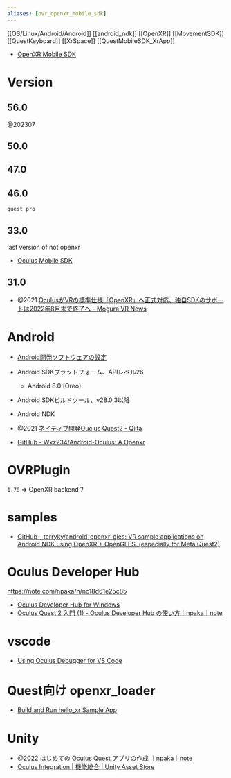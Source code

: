 ```yaml
---
aliases: [ovr_openxr_mobile_sdk]
---
```


[[OS/Linux/Android/Android]] [[android_ndk]]
[[OpenXR]] [[MovementSDK]] [[QuestKeyboard]] [[XrSpace]]
[[QuestMobileSDK_XrApp]]

- [OpenXR Mobile SDK](https://developer.oculus.com/documentation/native/android/mobile-intro/)

# Version

## 56.0
@202307
## 50.0

## 47.0

## 46.0
`quest pro`

## 33.0
last version of not openxr
- [Oculus Mobile SDK](https://developer.oculus.com/downloads/package/oculus-mobile-sdk/)

## 31.0
- @2021 [OculusがVRの標準仕様「OpenXR」へ正式対応、独自SDKのサポートは2022年8月末で終了へ - Mogura VR News](https://www.moguravr.com/oculus-openxr-official-correspondence/)

# Android
- [Android開発ソフトウェアの設定](https://developer.oculus.com/documentation/native/android/mobile-studio-setup-android/)

- Android SDKプラットフォーム、APIレベル26
	- Android 8.0 (Oreo)
- Android SDKビルドツール、v28.0.3以降
- Android NDK

- @2021 [ネイティブ開発Ouclus Quest2 - Qiita](https://qiita.com/tkymt/items/f40d201c42a88da23824)
- [GitHub - Wxz234/Android-Oculus: A Openxr](https://github.com/Wxz234/Android-Oculus)

# OVRPlugin
`1.78` => OpenXR backend ?

# samples
- [GitHub - terryky/android_openxr_gles: VR sample applications on Android NDK using OpenXR + OpenGLES. (especially for Meta Quest2)](https://github.com/terryky/android_openxr_gles)

# Oculus Developer Hub
https://note.com/npaka/n/nc18d61e25c85
- [Oculus Developer Hub for Windows](https://developer.oculus.com/downloads/package/oculus-developer-hub-win/)
- [Oculus Quest 2 入門 (1) - Oculus Developer Hub の使い方｜npaka｜note](https://note.com/npaka/n/nc18d61e25c85)

# vscode
- [Using Oculus Debugger for VS Code](https://developer.oculus.com/documentation/native/android/ts-oculus-debugger/)

# Quest向け openxr_loader
- [Build and Run hello_xr Sample App](https://developer.oculus.com/documentation/native/android/mobile-build-run-hello-xr-app/)

# Unity
- @2022 [はじめての Oculus Quest アプリの作成 ｜npaka｜note](https://note.com/npaka/n/n749a134d0c11)
- [Oculus Integration | 機能統合 | Unity Asset Store](https://assetstore.unity.com/packages/tools/integration/oculus-integration-82022)
